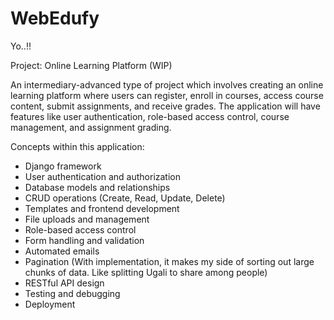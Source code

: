 # WebEdufy

Yo..!! 



Project: Online Learning Platform  (WIP)

An intermediary-advanced type of project which involves creating an online learning platform where users can register, enroll in courses, access course content, submit assignments, and receive grades. The application will have features like user authentication, role-based access control, course management, and assignment grading. 

Concepts within this application:

- Django framework
- User authentication and authorization
- Database models and relationships
- CRUD operations (Create, Read, Update, Delete)
- Templates and frontend development
- File uploads and management
- Role-based access control
- Form handling and validation
- Automated emails
- Pagination (With implementation, it makes my side of sorting out large chunks of data. Like splitting Ugali to share among people)
- RESTful API design
- Testing and debugging
- Deployment

  
